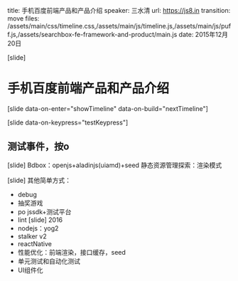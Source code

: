 title: 手机百度前端产品和产品介绍
speaker: 三水清
url: https://js8.in
transition: move
files: /assets/main/css/timeline.css,/assets/main/js/timeline.js,/assets/main/js/puff.js,/assets/searchbox-fe-framework-and-product/main.js
date: 2015年12月20日

[slide]
# 手机百度前端产品和产品介绍

[slide data-on-enter="showTimeline" data-on-build="nextTimeline"]
<div id="timeline">
    
</div>

[slide data-on-keypress="testKeypress"]
## 测试事件，按o

[slide]
Bdbox：openjs+aladinjs(uiamd)+seed
静态资源管理探索：渲染模式

[slide]
其他简单方式：
* debug
* 抽奖游戏
* po jssdk+测试平台
* lint
[slide]
2016
* nodejs：yog2
* stalker v2
* reactNative
* 性能优化：前端渲染，接口缓存，seed
* 单元测试和自动化测试
* UI组件化

